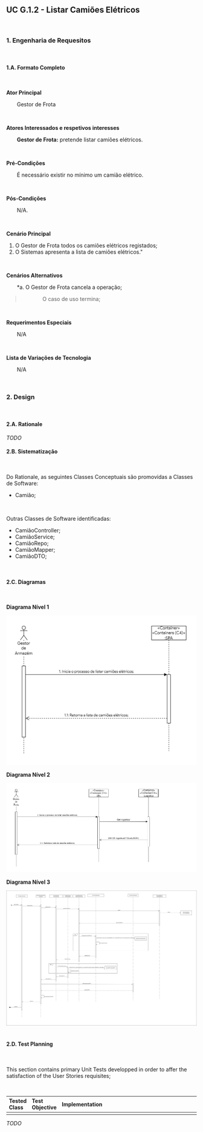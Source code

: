 ## <b>UC G.1.2 - Listar Camiões Elétricos</b>
</br>

### <b>1. Engenharia de Requesitos</b>
</br>

#### <b>1.A. Formato Completo </b>
</br>

<b>Ator Principal</b>
<p>&ensp;&ensp;&ensp;&ensp;Gestor de Frota</p>
</br>

<b>Atores Interessados e respetivos interesses</b>
<p>&ensp;&ensp;&ensp;&ensp;<b>Gestor de Frota:</b> pretende listar camiões elétricos.</p>
<br>

<b>Pré-Condições</b>
<p>&ensp;&ensp;&ensp;&ensp;É necessário existir no mínimo um camião elétrico.</p>
</br>

<b>Pós-Condições</b>
<p>&ensp;&ensp;&ensp;&ensp;N/A.</p>
</br>

<b>Cenário Principal</b>
<ol>
    <li>O Gestor de Frota todos os camiões elétricos registados;</li>
    <li>O Sistemas apresenta a lista de camiões elétricos."</li>
</ol>
</br>

<b>Cenários Alternativos</b>
<p>&ensp;&ensp;&ensp;&ensp;*a. O Gestor de Frota cancela a operação;</p>

> <p>&ensp;&ensp;&ensp;&ensp;&ensp;&ensp;&ensp;&ensp;O caso de uso termina;</p>
</br>

<b>Requerimentos Especiais</b>
<p>&ensp;&ensp;&ensp;&ensp;N/A</p>
</br>

<b>Lista de Variações de Tecnologia</b>
<p>&ensp;&ensp;&ensp;&ensp;N/A</p>
</br>


### <b>2. Design</b>
</br>

#### <b>2.A. Rationale</b>
*TODO*
</br>

#### <b>2.B. Sistematização</b>
</br>

<p>Do Rationale, as seguintes Classes Conceptuais são promovidas a Classes de Software:</p>

<ul>
    <li>Camião;</li>
</ul>
</br>

<p>Outras Classes de Software identificadas:</p>
<ul>
    <li>CamiãoController;</li>
    <li>CamiãoService;</li>
    <li>CamiãoRepo;</li>
    <li>CamiãoMapper;</li>
    <li>CamiãoDTO;</li>

</ul>
</br>

#### <b>2.C. Diagramas</b>
</br>

<b>Diagrama Nível 1</b>

![Diagrama Nível 1](./N%C3%ADvel%20%231/N%C3%ADvel%20%231-Vista%20de%20Processo%20UC%20L.1.2.png)

<b>Diagrama Nível 2</b>

![Diagrama Nível 2](./N%C3%ADvel%20%232/N%C3%ADvel%20%232-Vista%20Processo%20L.1.2.png)

<b>Diagrama Nível 3</b>

![Diagrama Nível 3](./N%C3%ADvel%20%233/N%C3%ADvel%20%233%20-Vista%20Processo%20UC%20L.1.2.png)
</br>
</br>

#### <b>2.D. Test Planning</b>
</br>

<p>This section contains primary Unit Tests developped in order to affer the satisfaction of the User Stories requisites;</p>
</br>

| Tested Class | Test Objective | <div style="width:450px">Implementation</div> |
|:--------------|:-------------------------|:------------------------|
||||
*TODO*